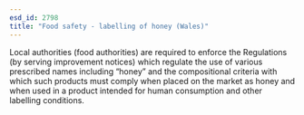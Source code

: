 ```yaml
---
esd_id: 2798
title: "Food safety - labelling of honey (Wales)"
---
```


Local authorities (food authorities) are required to enforce the Regulations (by serving improvement notices) which regulate the use of various prescribed names including “honey” and the compositional criteria with which such products must comply when placed on the market as honey and when used in a product intended for human consumption and other labelling conditions.

